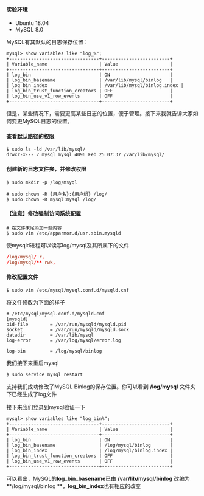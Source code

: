 #### 实验环境

- Ubuntu 18.04
- MySQL 8.0

MySQL有其默认的日志保存位置：

```mysql
mysql> show variables like "log_%";
+---------------------------------+-------------------------+
| Variable_name                   | Value                   |
+---------------------------------+-------------------------+
| log_bin                         | ON                      |
| log_bin_basename                | /var/lib/mysql/binlog   |
| log_bin_index                   | /var/lib/mysql/binlog.index |
| log_bin_trust_function_creators | OFF                     |
| log_bin_use_v1_row_events       | OFF                     |
+---------------------------------+-------------------------+
```

但是，某些情况下，需要更高某些日志的位置，便于管理。接下来我就告诉大家如何变更MySQL日志的位置。

#### 查看默认路径的权限

```shell
$ sudo ls -ld /var/lib/mysql/
drwxr-x--- 7 mysql mysql 4096 Feb 25 07:37 /var/lib/mysql/
```

#### 创建新的日志文件夹，并修改权限

```shell
$ sudo mkdir -p /log/msyql

# sudo chown -R {用户名}:{用户组} /log/
$ sudo chown -R mysql:mysql /log/
```

#### 【注意】修改强制访问系统配置

```shell
# 在文件末尾添加一些内容
$ sudo vim /etc/apparmor.d/usr.sbin.mysqld
```

使mysqld进程可以读写log/mysql及其所属下的文件

```conf
/log/mysql/ r,
/log/mysql/** rwk,
```



#### 修改配置文件

```shell
$ sudo vim /etc/mysql/mysql.conf.d/mysqld.cnf
```

将文件修改为下面的样子

```
# /etc/mysql/mysql.conf.d/mysqld.cnf
[mysqld]
pid-file        = /var/run/mysqld/mysqld.pid
socket          = /var/run/mysqld/mysqld.sock
datadir         = /var/lib/mysql
log-error       = /var/log/mysql/error.log

log-bin         = /log/mysql/binlog
```

我们接下来重启mysql

```shell
$ sudo service mysql restart
```

支持我们成功修改了MySQL Binlog的保存位置。你可以看到 **/log/mysql** 文件夹下已经生成了log文件

接下来我们登录到mysql验证一下

```mysql
mysql> show variables like "log_bin%";
+---------------------------------+-------------------------+
| Variable_name                   | Value                   |
+---------------------------------+-------------------------+
| log_bin                         | ON                      |
| log_bin_basename                | /log/mysql/binlog       |
| log_bin_index                   | /log/mysql/binlog.index |
| log_bin_trust_function_creators | OFF                     |
| log_bin_use_v1_row_events       | OFF                     |
+---------------------------------+-------------------------+
```

可以看出，MySQL的**log_bin_basename**已由 **/var/lib/mysql/binlog** 改编为 **/log/mysql/binlog **，**log_bin_index**也有相应的改变

